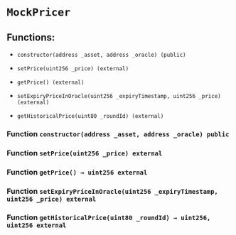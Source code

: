 # `MockPricer`

## Functions:

- `constructor(address _asset, address _oracle) (public)`

- `setPrice(uint256 _price) (external)`

- `getPrice() (external)`

- `setExpiryPriceInOracle(uint256 _expiryTimestamp, uint256 _price) (external)`

- `getHistoricalPrice(uint80 _roundId) (external)`

### Function `constructor(address _asset, address _oracle) public`

### Function `setPrice(uint256 _price) external`

### Function `getPrice() → uint256 external`

### Function `setExpiryPriceInOracle(uint256 _expiryTimestamp, uint256 _price) external`

### Function `getHistoricalPrice(uint80 _roundId) → uint256, uint256 external`
